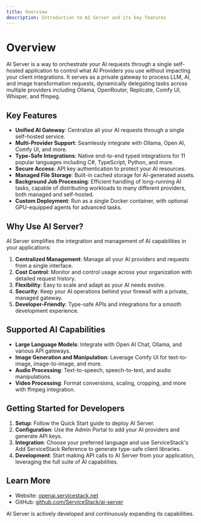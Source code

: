 ```yaml
---
title: Overview
description: Introduction to AI Server and its key features
---
```


# Overview

AI Server is a way to orchestrate your AI requests through a single self-hosted application to control what AI Providers you use without impacting your client integrations. It serves as a private gateway to process LLM, AI, and image transformation requests, dynamically delegating tasks across multiple providers including Ollama, OpenRouter, Replicate, Comfy UI, Whisper, and ffmpeg.


## Key Features

- **Unified AI Gateway**: Centralize all your AI requests through a single self-hosted service.
- **Multi-Provider Support**: Seamlessly integrate with Ollama, Open AI, Comfy UI, and more.
- **Type-Safe Integrations**: Native end-to-end typed integrations for 11 popular languages including C#, TypeScript, Python, and more.
- **Secure Access**: API key authentication to protect your AI resources.
- **Managed File Storage**: Built-in cached storage for AI-generated assets.
- **Background Job Processing**: Efficient handling of long-running AI tasks, capable of distributing workloads to many different providers, both managed and self-hosted.
- **Custom Deployment**: Run as a single Docker container, with optional GPU-equipped agents for advanced tasks.

## Why Use AI Server?

AI Server simplifies the integration and management of AI capabilities in your applications:

1. **Centralized Management**: Manage all your AI providers and requests from a single interface.
2. **Cost Control**: Monitor and control usage across your organization with detailed request history.
3. **Flexibility**: Easy to scale and adapt as your AI needs evolve.
4. **Security**: Keep your AI operations behind your firewall with a private, managed gateway.
5. **Developer-Friendly**: Type-safe APIs and integrations for a smooth development experience.

## Supported AI Capabilities

- **Large Language Models**: Integrate with Open AI Chat, Ollama, and various API gateways.
- **Image Generation and Manipulation**: Leverage Comfy UI for text-to-image, image-to-image, and more.
- **Audio Processing**: Text-to-speech, speech-to-text, and audio manipulations.
- **Video Processing**: Format conversions, scaling, cropping, and more with ffmpeg integration.

## Getting Started for Developers

1. **Setup**: Follow the Quick Start guide to deploy AI Server.
2. **Configuration**: Use the Admin Portal to add your AI providers and generate API keys.
3. **Integration**: Choose your preferred language and use ServiceStack's Add ServiceStack Reference to generate type-safe client libraries.
4. **Development**: Start making API calls to AI Server from your application, leveraging the full suite of AI capabilities.

## Learn More

- Website: [openai.servicestack.net](https://openai.servicestack.net)
- GitHub: [github.com/ServiceStack/ai-server](https://github.com/ServiceStack/ai-server)

AI Server is actively developed and continuously expanding its capabilities.